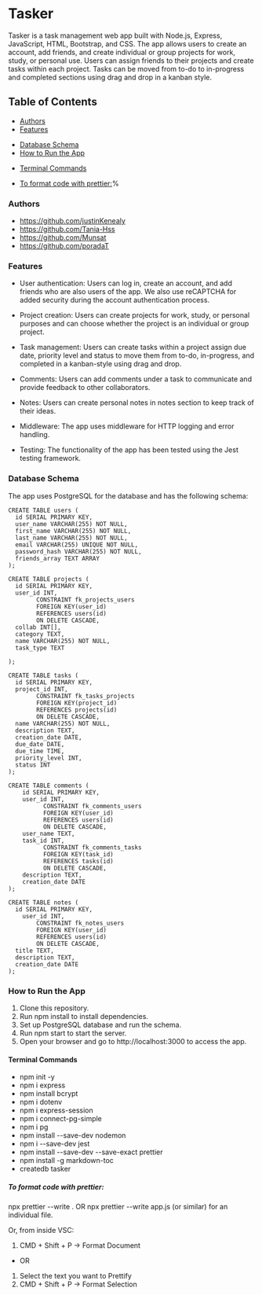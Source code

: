 # Tasker 

Tasker is a task management web app built with Node.js, Express, JavaScript, HTML, Bootstrap, and CSS. The app allows users to create an account, add friends, and create individual or group projects for work, study, or personal use. Users can assign friends to their projects and create tasks within each project. Tasks can be moved from to-do to in-progress and completed sections using drag and drop in a kanban style.

## Table of Contents
<!-- toc -->
- [Authors](#authors)
- [Features](#features)
* [Database Schema](#database-schema)
* [How to Run the App](#how-to-run-the-app)
+ [Terminal Commands](#terminal-commands)
- [To format code with prettier:](#to-format-code-with-prettier)%   

<!-- tocstop -->

### Authors 

- https://github.com/justinKenealy
- https://github.com/Tania-Hss
- https://github.com/Munsat 
- https://github.com/poradaT

### Features

- User authentication: Users can log in, create an account, and add friends who are also users of the app. We also use reCAPTCHA for added security during the account authentication process.

- Project creation: Users can create projects for work, study, or personal purposes and can choose whether the project is an individual or group project.

- Task management: Users can create tasks within a project assign due date, priority level and status to move them from to-do, in-progress, and completed in a kanban-style using drag and drop.

- Comments: Users can add comments under a task to communicate and provide feedback to other collaborators.

- Notes: Users can create personal notes in notes section to keep track of their ideas.

- Middleware: The app uses middleware for HTTP logging and error handling.

- Testing: The functionality of the app has been tested using the Jest testing framework.

### Database Schema
The app uses PostgreSQL for the database and has the following schema:

```
CREATE TABLE users (
  id SERIAL PRIMARY KEY,
  user_name VARCHAR(255) NOT NULL,
  first_name VARCHAR(255) NOT NULL,
  last_name VARCHAR(255) NOT NULL,
  email VARCHAR(255) UNIQUE NOT NULL,
  password_hash VARCHAR(255) NOT NULL,
  friends_array TEXT ARRAY 
);

CREATE TABLE projects (
  id SERIAL PRIMARY KEY,
  user_id INT,
        CONSTRAINT fk_projects_users
        FOREIGN KEY(user_id)
        REFERENCES users(id)
        ON DELETE CASCADE,
  collab INT[],
  category TEXT, 
  name VARCHAR(255) NOT NULL,
  task_type TEXT

);

CREATE TABLE tasks (
  id SERIAL PRIMARY KEY,
  project_id INT,
        CONSTRAINT fk_tasks_projects
        FOREIGN KEY(project_id)
        REFERENCES projects(id)
        ON DELETE CASCADE,
  name VARCHAR(255) NOT NULL,
  description TEXT,
  creation_date DATE,
  due_date DATE, 
  due_time TIME,
  priority_level INT, 
  status INT
);

CREATE TABLE comments (
    id SERIAL PRIMARY KEY,
    user_id INT,
          CONSTRAINT fk_comments_users
          FOREIGN KEY(user_id)
          REFERENCES users(id)
          ON DELETE CASCADE,
    user_name TEXT,
    task_id INT,
          CONSTRAINT fk_comments_tasks
          FOREIGN KEY(task_id)
          REFERENCES tasks(id)
          ON DELETE CASCADE,
    description TEXT,
    creation_date DATE
);

CREATE TABLE notes (
  id SERIAL PRIMARY KEY,
    user_id INT,
        CONSTRAINT fk_notes_users
        FOREIGN KEY(user_id)
        REFERENCES users(id)
        ON DELETE CASCADE,
  title TEXT,
  description TEXT,
  creation_date DATE
);
```

### How to Run the App
1. Clone this repository.
2. Run npm install to install dependencies.
3. Set up PostgreSQL database and run the schema.
4. Run npm start to start the server.
5. Open your browser and go to http://localhost:3000 to access the app.

#### Terminal Commands   
- npm init -y
- npm i express
- npm install bcrypt
- npm i dotenv
- npm i express-session
- npm i connect-pg-simple
- npm i pg
- npm install --save-dev nodemon
- npm i --save-dev jest
- npm install --save-dev --save-exact prettier
- npm install -g markdown-toc
- createdb tasker

##### To format code with prettier:
npx prettier --write . OR npx prettier --write app.js (or similar)
for an individual file. 

Or, from inside VSC:
1. CMD + Shift + P -> Format Document
- OR
1. Select the text you want to Prettify
2. CMD + Shift + P -> Format Selection